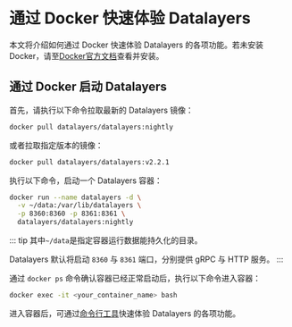 # 通过 Docker 快速体验 Datalayers

本文将介绍如何通过 Docker 快速体验 Datalayers 的各项功能。若未安装 Docker，请至<a href="https://docs.docker.com/get-docker/" target="_blank">Docker官方文档</a>查看并安装。


## 通过 Docker 启动 Datalayers

首先，请执行以下命令拉取最新的 Datalayers 镜像：

``` bash
docker pull datalayers/datalayers:nightly
```

或者拉取指定版本的镜像：

``` bash
docker pull datalayers/datalayers:v2.2.1
```

执行以下命令，启动一个 Datalayers 容器：

``` bash
docker run --name datalayers -d \
  -v ~/data:/var/lib/datalayers \
  -p 8360:8360 -p 8361:8361 \
  datalayers/datalayers:nightly 
```

::: tip
其中`~/data`是指定容器运行数据能持久化的目录。

Datalayers 默认将启动 `8360` 与 `8361` 端口，分别提供 gRPC 与 HTTP 服务。
:::

通过 `docker ps` 命令确认容器已经正常启动后，执行以下命令进入容器：

``` bash
docker exec -it <your_container_name> bash
```

进入容器后，可通过[命令行工具](./command-line-tool.md)快速体验 Datalayers 的各项功能。
